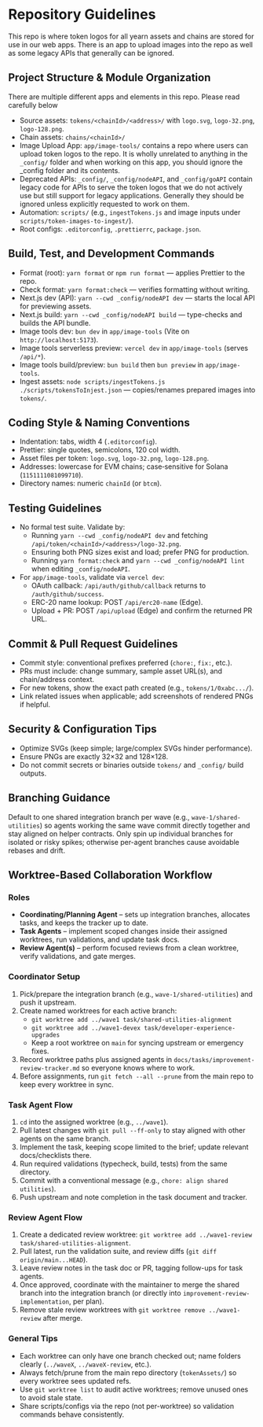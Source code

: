 # Repository Guidelines

This repo is where token logos for all yearn assets and chains are stored for use in our web apps. There is an app to upload images into the repo as well as some legacy APIs that generally can be ignored.

## Project Structure & Module Organization

There are multiple different apps and elements in this repo. Please read carefully below

- Source assets: `tokens/<chainId>/<address>/` with `logo.svg`, `logo-32.png`, `logo-128.png`.
- Chain assets: `chains/<chainId>/`
- Image Upload App: `app/image-tools/` contains a repo where users can upload token logos to the repo. It is wholly unrelated to anything in the `_config/` folder and when working on this app, you should ignore the _config folder and its contents.
- Deprecated APIs: `_config/`, `_config/nodeAPI`, and `_config/goAPI` contain legacy code for APIs to serve the token logos that we do not actively use but still support for legacy applications. Generally they should be ignored unless explicitly requested to work on them.
- Automation: `scripts/` (e.g., `ingestTokens.js` and image inputs under `scripts/token-images-to-ingest/`).
- Root configs: `.editorconfig`, `.prettierrc`, `package.json`.

## Build, Test, and Development Commands

- Format (root): `yarn format` or `npm run format` — applies Prettier to the repo.
- Check format: `yarn format:check` — verifies formatting without writing.
- Next.js dev (API): `yarn --cwd _config/nodeAPI dev` — starts the local API for previewing assets.
- Next.js build: `yarn --cwd _config/nodeAPI build` — type-checks and builds the API bundle.
- Image tools dev: `bun dev` in `app/image-tools` (Vite on `http://localhost:5173`).
- Image tools serverless preview: `vercel dev` in `app/image-tools` (serves `/api/*`).
- Image tools build/preview: `bun build` then `bun preview` in `app/image-tools`.
- Ingest assets: `node scripts/ingestTokens.js ./scripts/tokensToInjest.json` — copies/renames prepared images into `tokens/`.

## Coding Style & Naming Conventions

- Indentation: tabs, width 4 (`.editorconfig`).
- Prettier: single quotes, semicolons, 120 col width.
- Asset files per token: `logo.svg`, `logo-32.png`, `logo-128.png`.
- Addresses: lowercase for EVM chains; case‑sensitive for Solana (`1151111081099710`).
- Directory names: numeric `chainId` (or `btcm`).

## Testing Guidelines

- No formal test suite. Validate by:
  - Running `yarn --cwd _config/nodeAPI dev` and fetching `/api/token/<chainId>/<address>/logo-32.png`.
  - Ensuring both PNG sizes exist and load; prefer PNG for production.
  - Running `yarn format:check` and `yarn --cwd _config/nodeAPI lint` when editing `_config/nodeAPI`.
- For `app/image-tools`, validate via `vercel dev`:
  - OAuth callback: `/api/auth/github/callback` returns to `/auth/github/success`.
  - ERC-20 name lookup: POST `/api/erc20-name` (Edge).
  - Upload + PR: POST `/api/upload` (Edge) and confirm the returned PR URL.

## Commit & Pull Request Guidelines

- Commit style: conventional prefixes preferred (`chore:`, `fix:`, etc.).
- PRs must include: change summary, sample asset URL(s), and chain/address context.
- For new tokens, show the exact path created (e.g., `tokens/1/0xabc.../`).
- Link related issues when applicable; add screenshots of rendered PNGs if helpful.

## Security & Configuration Tips

- Optimize SVGs (keep simple; large/complex SVGs hinder performance).
- Ensure PNGs are exactly 32×32 and 128×128.
- Do not commit secrets or binaries outside `tokens/` and `_config/` build outputs.

## Branching Guidance

Default to one shared integration branch per wave (e.g., `wave-1/shared-utilities`) so agents working the same wave commit directly together and stay aligned on helper contracts. Only spin up individual branches for isolated or risky spikes; otherwise per-agent branches cause avoidable rebases and drift.

## Worktree-Based Collaboration Workflow

### Roles
- **Coordinating/Planning Agent** – sets up integration branches, allocates tasks, and keeps the tracker up to date.
- **Task Agents** – implement scoped changes inside their assigned worktrees, run validations, and update task docs.
- **Review Agent(s)** – perform focused reviews from a clean worktree, verify validations, and gate merges.

### Coordinator Setup
1. Pick/prepare the integration branch (e.g., `wave-1/shared-utilities`) and push it upstream.
2. Create named worktrees for each active branch:
   - `git worktree add ../wave1 task/shared-utilities-alignment`
   - `git worktree add ../wave1-devex task/developer-experience-upgrades`
   - Keep a root worktree on `main` for syncing upstream or emergency fixes.
3. Record worktree paths plus assigned agents in `docs/tasks/improvement-review-tracker.md` so everyone knows where to work.
4. Before assignments, run `git fetch --all --prune` from the main repo to keep every worktree in sync.

### Task Agent Flow
1. `cd` into the assigned worktree (e.g., `../wave1`).
2. Pull latest changes with `git pull --ff-only` to stay aligned with other agents on the same branch.
3. Implement the task, keeping scope limited to the brief; update relevant docs/checklists there.
4. Run required validations (typecheck, build, tests) from the same directory.
5. Commit with a conventional message (e.g., `chore: align shared utilities`).
6. Push upstream and note completion in the task document and tracker.

### Review Agent Flow
1. Create a dedicated review worktree: `git worktree add ../wave1-review task/shared-utilities-alignment`.
2. Pull latest, run the validation suite, and review diffs (`git diff origin/main...HEAD`).
3. Leave review notes in the task doc or PR, tagging follow-ups for task agents.
4. Once approved, coordinate with the maintainer to merge the shared branch into the integration branch (or directly into `improvement-review-implementation`, per plan).
5. Remove stale review worktrees with `git worktree remove ../wave1-review` after merge.

### General Tips
- Each worktree can only have one branch checked out; name folders clearly (`../waveX`, `../waveX-review`, etc.).
- Always fetch/prune from the main repo directory (`tokenAssets/`) so every worktree sees updated refs.
- Use `git worktree list` to audit active worktrees; remove unused ones to avoid stale state.
- Share scripts/configs via the repo (not per-worktree) so validation commands behave consistently.
